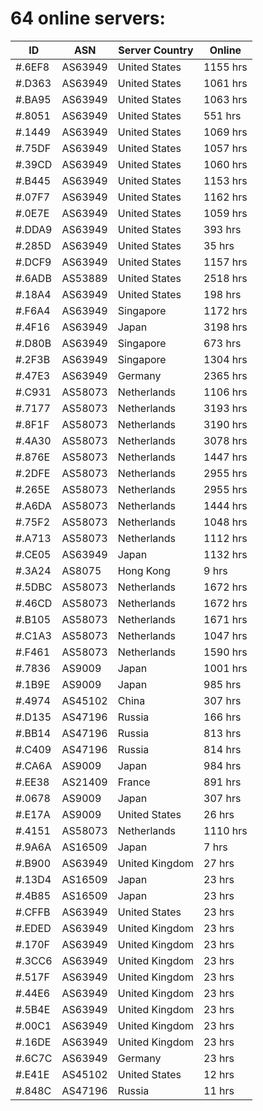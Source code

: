 # 64 online servers:

| ID | ASN | Server Country | Online |
| ------ | ------ | ------ | ------ |
| #.6EF8 | AS63949 | United States | 1155 hrs |
| #.D363 | AS63949 | United States | 1061 hrs |
| #.BA95 | AS63949 | United States | 1063 hrs |
| #.8051 | AS63949 | United States | 551 hrs |
| #.1449 | AS63949 | United States | 1069 hrs |
| #.75DF | AS63949 | United States | 1057 hrs |
| #.39CD | AS63949 | United States | 1060 hrs |
| #.B445 | AS63949 | United States | 1153 hrs |
| #.07F7 | AS63949 | United States | 1162 hrs |
| #.0E7E | AS63949 | United States | 1059 hrs |
| #.DDA9 | AS63949 | United States | 393 hrs |
| #.285D | AS63949 | United States | 35 hrs |
| #.DCF9 | AS63949 | United States | 1157 hrs |
| #.6ADB | AS53889 | United States | 2518 hrs |
| #.18A4 | AS63949 | United States | 198 hrs |
| #.F6A4 | AS63949 | Singapore | 1172 hrs |
| #.4F16 | AS63949 | Japan | 3198 hrs |
| #.D80B | AS63949 | Singapore | 673 hrs |
| #.2F3B | AS63949 | Singapore | 1304 hrs |
| #.47E3 | AS63949 | Germany | 2365 hrs |
| #.C931 | AS58073 | Netherlands | 1106 hrs |
| #.7177 | AS58073 | Netherlands | 3193 hrs |
| #.8F1F | AS58073 | Netherlands | 3190 hrs |
| #.4A30 | AS58073 | Netherlands | 3078 hrs |
| #.876E | AS58073 | Netherlands | 1447 hrs |
| #.2DFE | AS58073 | Netherlands | 2955 hrs |
| #.265E | AS58073 | Netherlands | 2955 hrs |
| #.A6DA | AS58073 | Netherlands | 1444 hrs |
| #.75F2 | AS58073 | Netherlands | 1048 hrs |
| #.A713 | AS58073 | Netherlands | 1112 hrs |
| #.CE05 | AS63949 | Japan | 1132 hrs |
| #.3A24 | AS8075 | Hong Kong | 9 hrs |
| #.5DBC | AS58073 | Netherlands | 1672 hrs |
| #.46CD | AS58073 | Netherlands | 1672 hrs |
| #.B105 | AS58073 | Netherlands | 1671 hrs |
| #.C1A3 | AS58073 | Netherlands | 1047 hrs |
| #.F461 | AS58073 | Netherlands | 1590 hrs |
| #.7836 | AS9009 | Japan | 1001 hrs |
| #.1B9E | AS9009 | Japan | 985 hrs |
| #.4974 | AS45102 | China | 307 hrs |
| #.D135 | AS47196 | Russia | 166 hrs |
| #.BB14 | AS47196 | Russia | 813 hrs |
| #.C409 | AS47196 | Russia | 814 hrs |
| #.CA6A | AS9009 | Japan | 984 hrs |
| #.EE38 | AS21409 | France | 891 hrs |
| #.0678 | AS9009 | Japan | 307 hrs |
| #.E17A | AS9009 | United States | 26 hrs |
| #.4151 | AS58073 | Netherlands | 1110 hrs |
| #.9A6A | AS16509 | Japan | 7 hrs |
| #.B900 | AS63949 | United Kingdom | 27 hrs |
| #.13D4 | AS16509 | Japan | 23 hrs |
| #.4B85 | AS16509 | Japan | 23 hrs |
| #.CFFB | AS63949 | United States | 23 hrs |
| #.EDED | AS63949 | United Kingdom | 23 hrs |
| #.170F | AS63949 | United Kingdom | 23 hrs |
| #.3CC6 | AS63949 | United Kingdom | 23 hrs |
| #.517F | AS63949 | United Kingdom | 23 hrs |
| #.44E6 | AS63949 | United Kingdom | 23 hrs |
| #.5B4E | AS63949 | United Kingdom | 23 hrs |
| #.00C1 | AS63949 | United Kingdom | 23 hrs |
| #.16DE | AS63949 | United Kingdom | 23 hrs |
| #.6C7C | AS63949 | Germany | 23 hrs |
| #.E41E | AS45102 | United States | 12 hrs |
| #.848C | AS47196 | Russia | 11 hrs |

